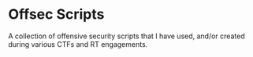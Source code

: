 # Offsec Scripts
A collection of offensive security scripts that I have used, and/or created during various CTFs and RT engagements.